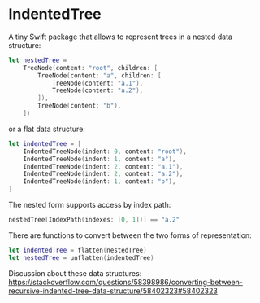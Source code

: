 # IndentedTree

A tiny Swift package that allows to represent trees in a nested data structure:

```swift
let nestedTree =
    TreeNode(content: "root", children: [
        TreeNode(content: "a", children: [
            TreeNode(content: "a.1"),
            TreeNode(content: "a.2"),
        ]),
        TreeNode(content: "b"),
    ])
```

or a flat data structure:

```swift
let indentedTree = [
    IndentedTreeNode(indent: 0, content: "root"),
    IndentedTreeNode(indent: 1, content: "a"),
    IndentedTreeNode(indent: 2, content: "a.1"),
    IndentedTreeNode(indent: 2, content: "a.2"),
    IndentedTreeNode(indent: 1, content: "b"),
]
```

The nested form supports access by index path:

```swift
nestedTree[IndexPath(indexes: [0, 1])] == "a.2"
```

There are functions to convert between the two forms of representation:

```swift
let indentedTree = flatten(nestedTree)
let nestedTree = unflatten(indentedTree)
```

Discussion about these data structures:   
https://stackoverflow.com/questions/58398986/converting-between-recursive-indented-tree-data-structure/58402323#58402323
